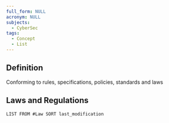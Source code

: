 ```yaml
---
full_form: NULL
acronym: NULL
subjects:
  - CyberSec
tags:
  - Concept
  - List
---
```


## Definition
Conforming to rules, specifications, policies, standards and laws

## Laws and Regulations
```dataview
LIST FROM #Law SORT last_modification
```
